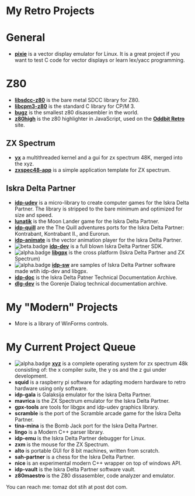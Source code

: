 
# My Retro Projects

# General

 * [**pixie**](https://github.com/tstih/pixie) is a vector display emulator for Linux. It is a great project if you want to test C code for vector displays or learn lex/yacc programming.

# Z80

 * [**libsdcc-z80**](https://github.com/tstih/libsdcc-z80) is the bare metal SDCC library for Z80. 
 * [**libcpm3-z80**](https://github.com/tstih/libcpm3-z80) is the standard C library for CP/M 3. 
 * [**bugz**](https://github.com/tstih/bugz) is the smallest z80 disassembler in the world.
 * [**z80high**](https://github.com/tstih/z80high) is the z80 highlighter in JavaScript, used on the [**Oddbit Retro**](http://www.oddbit-retro.org) site.

## ZX Spectrum

 * [**yx**](https://github.com/tstih/yx) a multithreaded kernel and a gui for zx spectrum 48K, merged into the xyz.
 * [**zxspec48-app**](https://github.com/tstih/zxspec48-app) is a simple application template for ZX spectrum.
 
## Iskra Delta Partner

 * [**idp-udev**](https://github.com/tstih/idp-udev) is a micro-library to create computer games for the Iskra Delta Partner. The library is stripped to the bare minimum and optimized for size and speed.
 * [**lunatik**](https://github.com/tstih/lunatik) is the Moon Lander game for the Iskra Delta Partner.
 * [**idp-quill**](https://github.com/tstih/idp-quill) are the The Quill adventures ports for the Iskra Delta Partner: Kontrabant, Kontrabant II., and Eurorun.
 * [**idp-animate**](https://github.com/tstih/idp-animate) is the vector animation player for the Iskra Delta Partner.
 * ![beta.badge] [**idp-dev**](https://github.com/tstih/idp-dev) is a full blown Iskra Delta Partner SDK. 
 * ![alpha.badge] [**libgpx**](https://github.com/tstih/libgpx) is the cross platform (Iskra Delta Partner and ZX Spectrum) 
 * ![alpha.badge] [**idp-sw**](https://github.com/tstih/idp-sw) are samples of Iskra Delta Partner software made wtih idp-dev and libgpx.
 * [**idp-doc**](https://github.com/tstih/idp-doc) is the Iskra Delta Patner Technical Documentation Archive. 
 * [**dlg-dev**](https://github.com/tstih/dlg-dev) is the Gorenje Dialog technical documentation archive.


# My "Modern" Projects

 * More is a library of WinForms controls.

# My Current Project Queue
 * ![alpha.badge] [**xyz**](https://github.com/tstih/xyz) is a complete operating system for zx spectrum 48k consisting of: the x compiler suite, the y os and the z gui under development.
 * **squid** is a raspberry pi software for adapting modern hardware to retro hardware using only software.
 * **idp-gala** is Galaksija emulator for the Iskra Delta Partner.
 * **mavrica** is the ZX Spectrum emulator for the Iskra Delta Partner.
 * **gpx-tools** are tools for libgpx and idp-udev graphics library.
 * **scramble** is the port of the Scramble arcade game for the Iskra Delta Partner.
 * **tina-mina** is the Bomb Jack port for the Iskra Delta Partner.
 * **lingo** is a Modern C++ parser library.
 * **idp-emu** is the Iskra Delta Partner debugger for Linux.
 * **zxm** is the mouse for the ZX Spectrum.
 * **alto** is portable GUI for 8 bit machines, written from scratch.
 * **sah-partner** is a chess for the Iskra Delta Partner.
 * **nice** is an experimental modern C++ wrapper on top of windows API.
 * **idp-vault** is the Iskra Delta Partner software vault.
 * **z80maestro** is the Z80 dissasembler, code analyzer and emulator.

You can reach me: tomaz dot stih at post dot com.

[alpha.badge]:  https://img.shields.io/badge/status-alpha-red.svg
[beta.badge]:  https://img.shields.io/badge/status-beta-orange.svg